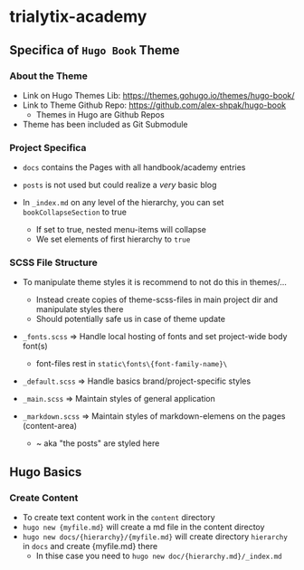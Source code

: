 # trialytix-academy

## Specifica of `Hugo Book` Theme

### About the Theme

- Link on Hugo Themes Lib: <https://themes.gohugo.io/themes/hugo-book/>
- Link to Theme Github Repo: <https://github.com/alex-shpak/hugo-book>
  - Themes in Hugo are Github Repos
- Theme has been included as Git Submodule

### Project Specifica

- `docs` contains the Pages with all handbook/academy entries
- `posts` is not used but could realize a _very_ basic blog

- In `_index.md` on any level of the hierarchy, you can set `bookCollapseSection` to true
  - If set to true, nested menu-items will collapse
  - We set elements of first hierarchy to `true`

### SCSS File Structure

- To manipulate theme styles it is recommend to not do this in themes/...
  - Instead create copies of theme-scss-files in main project dir and manipulate styles there
  - Should potentially safe us in case of theme update

- `_fonts.scss` => Handle local hosting of fonts and set project-wide body font(s)
  - font-files rest in `static\fonts\{font-family-name}\`
- `_default.scss` => Handle basics brand/project-specific styles
- `_main.scss` => Maintain styles of general application
- `_markdown.scss` => Maintain styles of markdown-elemens on the pages (content-area)
  - ~ aka "the posts" are styled here


## Hugo Basics

### Create Content

- To create text content work in the `content` directory
- `hugo new {myfile.md}` will create a md file in the content directoy
- `hugo new docs/{hierarchy}/{myfile.md}` will create directory `hierarchy` in `docs` and create {myfile.md} there
  - In thise case you need to `hugo new doc/{hierarchy.md}/_index.md` 
